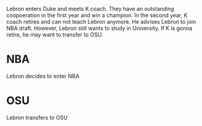 Lebron enters Duke and meets K coach. They have an outstanding coopoeration in the first year and win a champion.
In the second year, K coach retires and can not teach Lebron anymore. He advises Lebron to join NBA draft. However, Lebron still wants to study in University. If K is gonna retire, he may want to transfer to OSU.

# NBA
Lebron decides to enter NBA

# OSU
Lebron transfers to OSU
